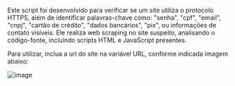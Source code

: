Este script foi desenvolvido para verificar se um site utiliza o protocolo HTTPS, além de identificar palavras-chave como: "senha", "cpf", "email", "cnpj", "cartão de crédito", "dados bancários", "pix", ou informações de contato visíveis. Ele realiza web scraping no site suspeito, analisando o código-fonte, incluindo scripts HTML e JavaScript presentes.

Para utilizar, inclua a url do site na variável URL, conforme indicada imagem abaixo:

![image](https://github.com/user-attachments/assets/db82d6df-2fec-46a9-ab17-9e1d86158bf1)



